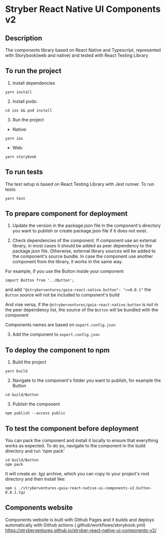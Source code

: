 # Stryber React Native UI Components v2 #

## Description ##

The components library based on React Native and Typescript, represented with Storybook(web and native) and
tested with React Testing Library

## To run the project ##

1) Install dependencies

```shell script
yarn install
```

2) Install pods:

```shell script
cd ios && pod install
```

3) Run the project

* Native:

```shell script
yarn ios
```

* Web:

```shell script
yarn storybook
```

## To run tests ##

The test setup is based on React Testing Library with Jest runner. To run tests:
```shell script
yarn test 
```

## To prepare component for deployment ##

1) Update the version in the package.json file in the component's directory you want
   to publish or create package.json file if it does not exist.


2) Check dependencies of the component.
   If component use an external library, in most cases it should be added as peer dependency to the package.json file.
   Otherwise, external library sources will be added to the component's source bundle.
   In case the component use another component from the library, it works in the same way.

For example, if you use the Button inside your component
```shell script
import Button from '../Button';
```
and add ``"@stryberventures/gaia-react-native.button": ">=0.0.1"`` the ``Button`` source will not be
included to component's build

And vise versa, if the ``@stryberventures/gaia-react-native.button`` is not in the peer dependency list,
the source of the ``Button`` will be bundled with the component

Components names are based on ``export.config.json``

3) Add the component to ``export.config.json``

## To deploy the component to npm ##

1) Build the project

```shell script
yarn build
```

2) Navigate to the component's folder you want to publish, for example the Button

```shell script
cd build/Button
```

3) Publish the component

```shell script
npm publish --access public
```

## To test the component before deployment ##
You can pack the component and install it locally to ensure that everything works as
expected. To do so, navigate to the component in the build directory
and run 'npm pack'

```shell script
cd build/Button
npm pack
```

It will create an .tgz archive, which you can copy to your project's root directory and
then install like:

```shell script
npm i ./stryberventures-gaia-react-native-ui-components-v2.button-0.0.1.tgz
```

## Components website ##

Components website is built with Github Pages and it builds and deploys automatically
with Github actions (.github/workflows/storybook.yml)
https://stryberventures.github.io/stryber-react-native-ui-components-v2/
